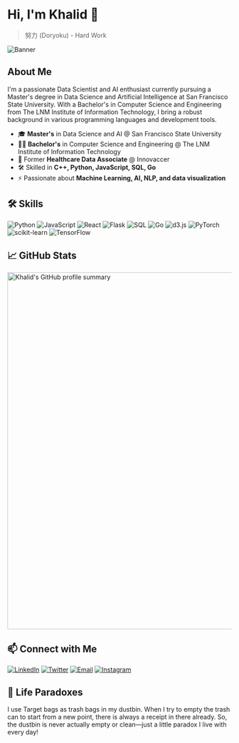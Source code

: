 # Hi, I'm Khalid 👋

> 努力 (Doryoku) - Hard Work

![Banner](https://images.wsj.net/im-365060/?width=1280&size=1)

## About Me
I'm a passionate Data Scientist and AI enthusiast currently pursuing a Master's degree in Data Science and Artificial Intelligence at San Francisco State University. With a Bachelor's in Computer Science and Engineering from The LNM Institute of Information Technology, I bring a robust background in various programming languages and development tools.

- 🎓 **Master's** in Data Science and AI @ San Francisco State University
- 🧑‍🎓 **Bachelor's** in Computer Science and Engineering @ The LNM Institute of Information Technology
- 💼 Former **Healthcare Data Associate** @ Innovaccer
- 🛠️ Skilled in **C++, Python, JavaScript, SQL, Go**
- ⚡ Passionate about **Machine Learning, AI, NLP, and data visualization**

## 🛠️ Skills
![Python](https://img.shields.io/badge/Python-3776AB?style=for-the-badge&logo=python&logoColor=white)
![JavaScript](https://img.shields.io/badge/JavaScript-F7DF1E?style=for-the-badge&logo=javascript&logoColor=black)
![React](https://img.shields.io/badge/React-20232A?style=for-the-badge&logo=react&logoColor=61DAFB)
![Flask](https://img.shields.io/badge/Flask-000000?style=for-the-badge&logo=flask&logoColor=white)
![SQL](https://img.shields.io/badge/SQL-4479A1?style=for-the-badge&logo=postgresql&logoColor=white)
![Go](https://img.shields.io/badge/Go-00ADD8?style=for-the-badge&logo=go&logoColor=white)
![d3.js](https://img.shields.io/badge/D3.js-F9A03C?style=for-the-badge&logo=d3.js&logoColor=white)
![PyTorch](https://img.shields.io/badge/PyTorch-EE4C2C?style=for-the-badge&logo=pytorch&logoColor=white)
![scikit-learn](https://img.shields.io/badge/scikit--learn-F7931E?style=for-the-badge&logo=scikit-learn&logoColor=white)
![TensorFlow](https://img.shields.io/badge/TensorFlow-FF6F00?style=for-the-badge&logo=tensorflow&logoColor=white)

## 📈 GitHub Stats
<div style="display: flex; justify-content: center;">
  <img src="https://github-profile-summary-cards.vercel.app/api/cards/profile-details?username=Kahl-d&theme=radical" alt="Khalid's GitHub profile summary" width="800"/>
</div>

## 📫 Connect with Me
[![LinkedIn](https://img.shields.io/badge/LinkedIn-0077B5?style=for-the-badge&logo=linkedin&logoColor=white)](https://www.linkedin.com/in/khalid-mehtab-khan-0982b1173/)
[![Twitter](https://img.shields.io/badge/Twitter-1DA1F2?style=for-the-badge&logo=twitter&logoColor=white)](https://twitter.com/yourusername/)
[![Email](https://img.shields.io/badge/Email-D14836?style=for-the-badge&logo=gmail&logoColor=white)](mailto:email.khalidmkhan@gmail.com)
[![Instagram](https://img.shields.io/badge/Instagram-E4405F?style=for-the-badge&logo=instagram&logoColor=white)](https://www.instagram.com/ashvatthama.__/)

## 🎨 Life Paradoxes
I use Target bags as trash bags in my dustbin. When I try to empty the trash can to start from a new point, there is always a receipt in there already. So, the dustbin is never actually empty or clean—just a little paradox I live with every day!

